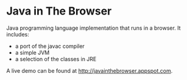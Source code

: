 Java in The Browser
===================

Java programming language implementation that runs in a browser. It includes:
* a port of the javac compiler
* a simple JVM
* a selection of the classes in JRE

A live demo can be found at http://javainthebrowser.appspot.com.
